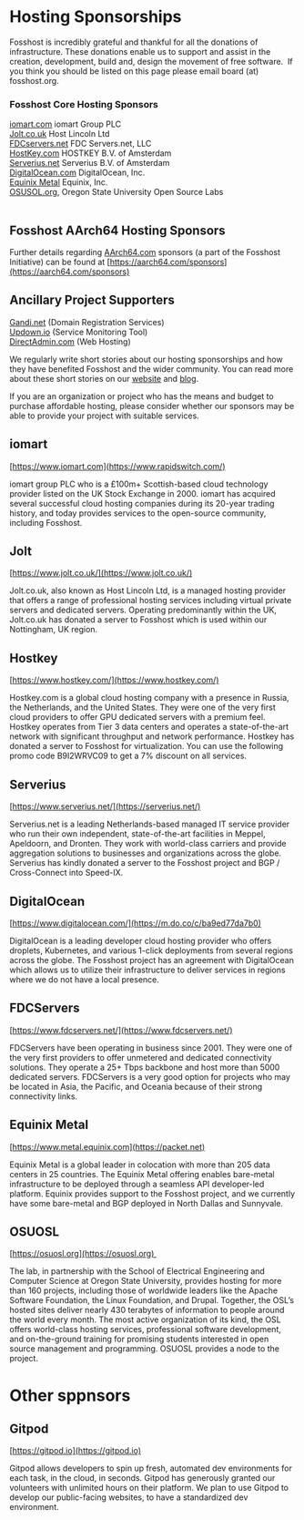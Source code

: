 # Hosting Sponsorships


Fosshost is incredibly grateful and thankful for all the donations of infrastructure. These donations enable us to support and assist in the creation, development, build and, design the movement of free software.  If you think you should be listed on this page please email board (at) fosshost.org. 

### Fosshost Core Hosting Sponsors


[iomart.com](https://iomart.com) iomart Group PLC  
[Jolt.co.uk](http://jolt.co.uk/) Host Lincoln Ltd  
[FDCservers.net](http://fdcservers.net/) FDC Servers.net, LLC  
[HostKey.com](http://hostkey.com/) HOSTKEY B.V. of Amsterdam  
[Serverius.net](http://serverius.net/) Serverius B.V. of Amsterdam  
[DigitalOcean.com](https://DigitalOcean.com) DigitalOcean, Inc.  
[Equinix Metal](https://metal.equinix.com/) Equinix, Inc.  
[OSUSOL.org](https://osuosl.org), Oregon State University Open Source Labs  
 

## Fosshost AArch64 Hosting Sponsors


Further details regarding [AArch64.com](https://AArch64.com) sponsors (a part of the Fosshost Initiative) can be found at [https://aarch64.com/sponsors](https://aarch64.com/sponsors) 

## Ancillary Project Supporters 

[Gandi.net](https://gandi.net) (Domain Registration Services)  
[Updown.io](https://updown.io) (Service Monitoring Tool)  
[DirectAdmin.com](https://directadmin.com) (Web Hosting)  
  
We regularly write short stories about our hosting sponsorships and how they have benefited Fosshost and the wider community. You can read more about these short stories on our [website](https://fosshost.org/news) and [blog](https://medium.com/@fosshost.org).

If you are an organization or project who has the means and budget to purchase affordable hosting, please consider whether our sponsors may be able to provide your project with suitable services. 

## iomart


[https://www.iomart.com](https://www.rapidswitch.com/)

iomart group PLC who is a £100m+ Scottish-based cloud technology provider listed on the UK Stock Exchange in 2000. iomart has acquired several successful cloud hosting companies during its 20-year trading history, and today provides services to the open-source community, including Fosshost.  

## Jolt


[https://www.jolt.co.uk/](https://www.jolt.co.uk/)

Jolt.co.uk, also known as Host Lincoln Ltd, is a managed hosting provider that offers a range of professional hosting services including virtual private servers and dedicated servers. Operating predominantly within the UK, Jolt.co.uk has donated a server to Fosshost which is used within our Nottingham, UK region.

## Hostkey

[https://www.hostkey.com/](https://www.hostkey.com/)

Hostkey.com is a global cloud hosting company with a presence in Russia, the Netherlands, and the United States. They were one of the very first cloud providers to offer GPU dedicated servers with a premium feel. Hostkey operates from Tier 3 data centers and operates a state-of-the-art network with significant throughput and network performance. Hostkey has donated a server to Fosshost for virtualization. You can use the following promo code B9I2WRVC09 to get a 7% discount on all services. 

## Serverius

[https://www.serverius.net/](https://serverius.net/)

Serverius.net is a leading Netherlands-based managed IT service provider who run their own independent, state-of-the-art facilities in Meppel, Apeldoorn, and Dronten. They work with world-class carriers and provide aggregation solutions to businesses and organizations across the globe. Serverius has kindly donated a server to the Fosshost project and BGP / Cross-Connect into Speed-IX.

## DigitalOcean

[https://www.digitalocean.com/](https://m.do.co/c/ba9ed77da7b0)

DigitalOcean is a leading developer cloud hosting provider who offers droplets, Kubernetes, and various 1-click deployments from several regions across the globe. The Fosshost project has an agreement with DigitalOcean which allows us to utilize their infrastructure to deliver services in regions where we do not have a local presence.  

## FDCServers

[https://www.fdcservers.net/](https://www.fdcservers.net/)

FDCServers have been operating in business since 2001. They were one of the very first providers to offer unmetered and dedicated connectivity solutions. They operate a 25+ Tbps backbone and host more than 5000 dedicated servers. FDCServers is a very good option for projects who may be located in Asia, the Pacific, and Oceania because of their strong connectivity links.

## Equinix Metal

[https://www.metal.equinix.com](https://packet.net) 

Equinix Metal is a global leader in colocation with more than 205 data centers in 25 countries. The Equinix Metal offering enables bare-metal infrastructure to be deployed through a seamless API developer-led platform. Equinix provides support to the Fosshost project, and we currently have some bare-metal and BGP deployed in North Dallas and Sunnyvale.

## OSUOSL

[https://osuosl.org](https://osuosl.org)   
  
The lab, in partnership with the School of Electrical Engineering and Computer Science at Oregon State University, provides hosting for more than 160 projects, including those of worldwide leaders like the Apache Software Foundation, the Linux Foundation, and Drupal. Together, the OSL’s hosted sites deliver nearly 430 terabytes of information to people around the world every month. The most active organization of its kind, the OSL offers world-class hosting services, professional software development, and on-the-ground training for promising students interested in open source management and programming. OSUOSL provides a node to the project.

# Other sppnsors

## Gitpod

[https://gitpod.io](https://gitpod.io)

Gitpod allows developers to spin up fresh, automated dev environments
for each task, in the cloud, in seconds. Gitpod has generously granted our volunteers with unlimited hours on their platform. We plan to use Gitpod to develop our public-facing websites, to have a standardized dev environment.
